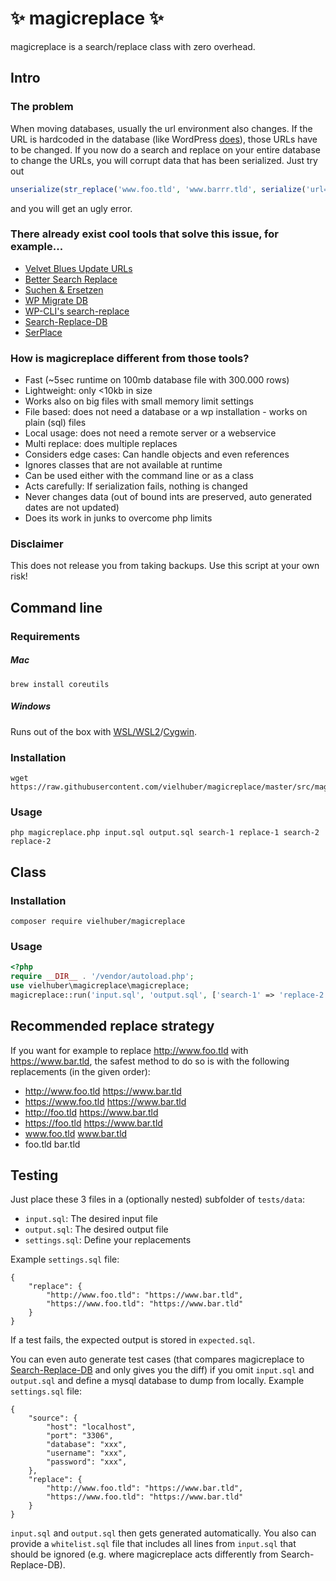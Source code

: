 # ✨ magicreplace ✨

magicreplace is a search/replace class with zero overhead.

## Intro

### The problem

When moving databases, usually the url environment also changes.
If the URL is hardcoded in the database (like WordPress [does](https://make.wordpress.org/core/handbook/contribute/design-decisions/#absolute-versus-relative-urls)), those URLs have to be changed.
If you now do a search and replace on your entire database to change the URLs,
you will corrupt data that has been serialized. Just try out

```php
unserialize(str_replace('www.foo.tld', 'www.barrr.tld', serialize('url=www.foo.tld')));
```

and you will get an ugly error.

### There already exist cool tools that solve this issue, for example...

-   [Velvet Blues Update URLs](https://wordpress.org/plugins/velvet-blues-update-urls/)
-   [Better Search Replace](https://wordpress.org/plugins/better-search-replace/)
-   [Suchen & Ersetzen](https://de.wordpress.org/plugins/search-and-replace/)
-   [WP Migrate DB](https://de.wordpress.org/plugins/wp-migrate-db/)
-   [WP-CLI's search-replace](http://wp-cli.org/commands/search-replace/)
-   [Search-Replace-DB](https://github.com/interconnectit/Search-Replace-DB)
-   [SerPlace](http://pixelentity.com/wordpress-search-replace-domain/)

### How is magicreplace different from those tools?

-   Fast (~5sec runtime on 100mb database file with 300.000 rows)
-   Lightweight: only <10kb in size
-   Works also on big files with small memory limit settings
-   File based: does not need a database or a wp installation - works on plain (sql) files
-   Local usage: does not need a remote server or a webservice
-   Multi replace: does multiple replaces
-   Considers edge cases: Can handle objects and even references
-   Ignores classes that are not available at runtime
-   Can be used either with the command line or as a class
-   Acts carefully: If serialization fails, nothing is changed
-   Never changes data (out of bound ints are preserved, auto generated dates are not updated)
-   Does its work in junks to overcome php limits

### Disclaimer

This does not release you from taking backups. Use this script at your own risk!

## Command line

### Requirements

##### Mac

```
brew install coreutils
```

##### Windows

Runs out of the box with [WSL/WSL2](https://docs.microsoft.com/en-us/windows/wsl/about)/[Cygwin](https://cygwin.com/install.html).

### Installation

```
wget https://raw.githubusercontent.com/vielhuber/magicreplace/master/src/magicreplace.php
```

### Usage

```
php magicreplace.php input.sql output.sql search-1 replace-1 search-2 replace-2
```

## Class

### Installation

```
composer require vielhuber/magicreplace
```

### Usage

```php
<?php
require __DIR__ . '/vendor/autoload.php';
use vielhuber\magicreplace\magicreplace;
magicreplace::run('input.sql', 'output.sql', ['search-1' => 'replace-2', 'search-2' => 'replace-2']);
```

## Recommended replace strategy

If you want for example to replace http://www.foo.tld with https://www.bar.tld, the safest method to do so is with the following replacements (in the given order):

-   http://www.foo.tld https://www.bar.tld
-   https://www.foo.tld https://www.bar.tld
-   http://foo.tld https://www.bar.tld
-   https://foo.tld https://www.bar.tld
-   www.foo.tld www.bar.tld
-   foo.tld bar.tld

## Testing

Just place these 3 files in a (optionally nested) subfolder of `tests/data`:

-   `input.sql`: The desired input file
-   `output.sql`: The desired output file
-   `settings.sql`: Define your replacements

Example `settings.sql` file:

```
{
    "replace": {
        "http://www.foo.tld": "https://www.bar.tld",
        "https://www.foo.tld": "https://www.bar.tld"
    }
}
```

If a test fails, the expected output is stored in `expected.sql`.

You can even auto generate test cases (that compares magicreplace to [Search-Replace-DB](https://github.com/interconnectit/Search-Replace-DB) and only gives you the diff) if you omit `input.sql` and `output.sql` and define a mysql database to dump from locally. Example `settings.sql` file:

```
{
    "source": {
        "host": "localhost",
        "port": "3306",
        "database": "xxx",
        "username": "xxx",
        "password": "xxx",
    },
    "replace": {
        "http://www.foo.tld": "https://www.bar.tld",
        "https://www.foo.tld": "https://www.bar.tld"
    }
}
```

`input.sql` and `output.sql` then gets generated automatically. You also can provide a `whitelist.sql` file that includes all lines from `input.sql` that should be ignored (e.g. where magicreplace acts differently from Search-Replace-DB).
